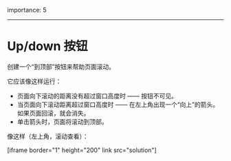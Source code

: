 importance: 5

---

# Up/down 按钮

创建一个“到顶部”按钮来帮助页面滚动。

它应该像这样运行：
- 页面向下滚动的距离没有超过窗口高度时 —— 按钮不可见。
- 当页面向下滚动距离超过窗口高度时 —— 在左上角出现一个“向上”的箭头。如果页面回滚，就会消失。
- 单击箭头时，页面将滚动到顶部。

像这样（左上角，滚动查看）：

[iframe border="1" height="200" link src="solution"]
